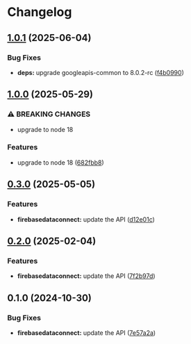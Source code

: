 # Changelog

## [1.0.1](https://github.com/googleapis/google-api-nodejs-client/compare/firebasedataconnect-v1.0.0...firebasedataconnect-v1.0.1) (2025-06-04)


### Bug Fixes

* **deps:** upgrade googleapis-common to 8.0.2-rc ([f4b0990](https://github.com/googleapis/google-api-nodejs-client/commit/f4b099071040cfbcfe4a2e7d487d45ee93b369e0))

## [1.0.0](https://github.com/googleapis/google-api-nodejs-client/compare/firebasedataconnect-v0.3.0...firebasedataconnect-v1.0.0) (2025-05-29)


### ⚠ BREAKING CHANGES

* upgrade to node 18

### Features

* upgrade to node 18 ([682fbb8](https://github.com/googleapis/google-api-nodejs-client/commit/682fbb869189ae92b3e9a194d37d0548af0c1f92))

## [0.3.0](https://github.com/googleapis/google-api-nodejs-client/compare/firebasedataconnect-v0.2.0...firebasedataconnect-v0.3.0) (2025-05-05)


### Features

* **firebasedataconnect:** update the API ([d12e01c](https://github.com/googleapis/google-api-nodejs-client/commit/d12e01cbf579f0ec3b66fe7e34568706a83bf717))

## [0.2.0](https://github.com/googleapis/google-api-nodejs-client/compare/firebasedataconnect-v0.1.0...firebasedataconnect-v0.2.0) (2025-02-04)


### Features

* **firebasedataconnect:** update the API ([7f2b97d](https://github.com/googleapis/google-api-nodejs-client/commit/7f2b97dd8a579fe50cc365721161578481468cd2))

## 0.1.0 (2024-10-30)


### Bug Fixes

* **firebasedataconnect:** update the API ([7e57a2a](https://github.com/googleapis/google-api-nodejs-client/commit/7e57a2a5737053b48b51d68c0bf698aa4214d748))
